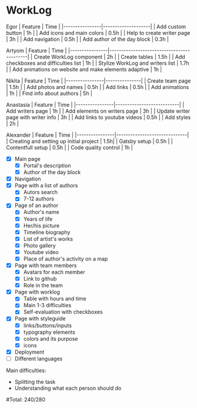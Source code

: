 # WorkLog

Egor
| Feature        |               Time |
|----------------|--------------------|
| Add custom  button | 1h             |
| Add icons and main colors | 0.5h    |
| Help to create writer page | 3h     |
| Add navigation | 0.5h               |
| Add author of the day block | 0.3h  |

Artyom
| Feature        |                                      Time |
|----------------|-------------------------------------------|
| Create WorkLog component | 2h                              |
| Create tables | 1.5h                                       |
| Add checkboxes and difficulties list | 1h                  |
| Stylize WorkLog and writers list | 1.7h                    |
| Add animations on website and make elements adaptive | 1h  |

Nikita
| Feature        |          Time |
|----------------|---------------|
| Create team page | 1.5h        |
| Add photos and names | 0.5h    |
| Add links | 0.5h               |
| Add animations | 1h            |
| Find info about authors | 5h   |

Anastasia
| Feature        |                      Time |
|----------------|---------------------------|
| Add writers page | 1h                      |
| Add elements on writers page | 3h          |
| Update writer page with writer info | 3h   |
| Add links to youtube videos | 0.5h         |
| Add styles | 2h                            |

Alexander
| Feature        |                         Time |
|----------------|------------------------------|
| Creating and setting up initial project | 1.5h|
| Gatsby setup | 0.5h                           |
| Contentfull setup | 0.5h                      |
| Code quality control | 1h                     |

- [x] Main page
  - [x] Portal's description
  - [x] Author of the day block
- [x] Navigation
- [x] Page with a list of authors
  - [x] Autors search
  - [x] 7-12 authors
- [x] Page of an author
  - [x] Author's name
  - [x] Years of life
  - [x] Her/his picture
  - [x] Timeline biography
  - [x] List of artist's works
  - [x] Photo gallery
  - [x] Youtube video
  - [x] Place of author's activity on a map
- [x] Page with team members
  - [x] Avatars for each member
  - [x] Link to github
  - [x] Role in the team
- [x] Page with worklog
  - [x] Table with hours and time
  - [x] Main 1-3 difficulties
  - [x] Self-evaluation with checkboxes
- [x] Page with styleguide
  - [x] links/buttons/inputs
  - [x] typography elements
  - [x] colors and its purpose
  - [x] icons
- [x] Deployment
- [ ] Different languages

Main difficulties:

  * Splitting the task
  * Understanding what each person should do

#Total: 240/280
